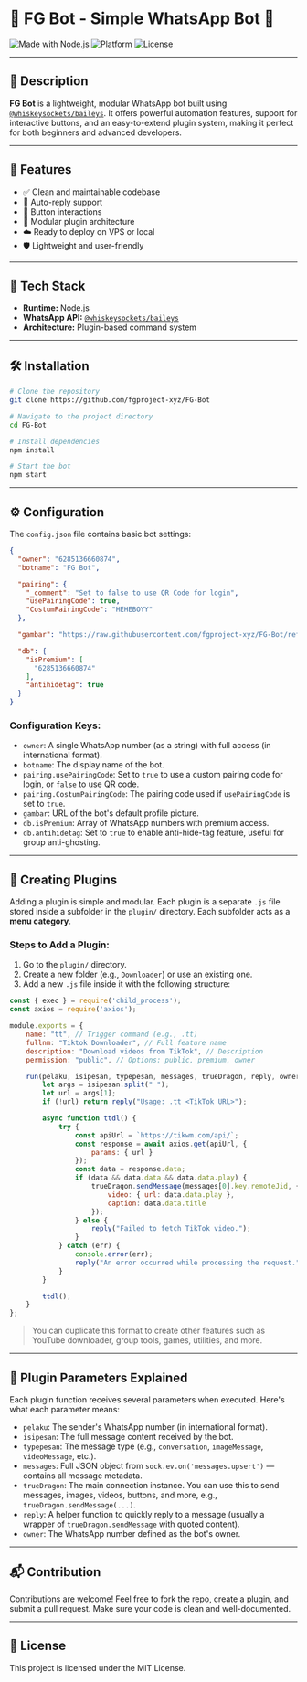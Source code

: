 
# 🌟 FG Bot - Simple WhatsApp Bot 🤖

![Made with Node.js](https://img.shields.io/badge/Made%20with-Node.js-green?style=for-the-badge&logo=node.js)
![Platform](https://img.shields.io/badge/Platform-WhatsApp-blue?style=for-the-badge&logo=whatsapp)
![License](https://img.shields.io/badge/License-MIT-lightgrey?style=for-the-badge)

---

## 📌 Description

**FG Bot** is a lightweight, modular WhatsApp bot built using [`@whiskeysockets/baileys`](https://github.com/WhiskeySockets/Baileys). It offers powerful automation features, support for interactive buttons, and an easy-to-extend plugin system, making it perfect for both beginners and advanced developers.

---

## 🚀 Features

- ✅ Clean and maintainable codebase
- 💬 Auto-reply support
- 🔘 Button interactions
- 🧩 Modular plugin architecture
- ☁️ Ready to deploy on VPS or local
- 🛡️ Lightweight and user-friendly

---

## 🧩 Tech Stack

- **Runtime:** Node.js
- **WhatsApp API:** [`@whiskeysockets/baileys`](https://github.com/WhiskeySockets/Baileys)
- **Architecture:** Plugin-based command system

---

## 🛠️ Installation

```bash
# Clone the repository
git clone https://github.com/fgproject-xyz/FG-Bot

# Navigate to the project directory
cd FG-Bot

# Install dependencies
npm install

# Start the bot
npm start
```

---

## ⚙️ Configuration

The `config.json` file contains basic bot settings:

```json
{
  "owner": "6285136660874",
  "botname": "FG Bot",

  "pairing": {
    "_comment": "Set to false to use QR Code for login",
    "usePairingCode": true,
    "CostumPairingCode": "HEHEBOYY"
  },

  "gambar": "https://raw.githubusercontent.com/fgproject-xyz/FG-Bot/refs/heads/main/photo_2025-05-18_22-15-17.jpg",

  "db": {
    "isPremium": [
      "6285136660874"
    ],
    "antihidetag": true
  }
}
```

### Configuration Keys:

- `owner`: A single WhatsApp number (as a string) with full access (in international format).
- `botname`: The display name of the bot.
- `pairing.usePairingCode`: Set to `true` to use a custom pairing code for login, or `false` to use QR code.
- `pairing.CostumPairingCode`: The pairing code used if `usePairingCode` is set to `true`.
- `gambar`: URL of the bot's default profile picture.
- `db.isPremium`: Array of WhatsApp numbers with premium access.
- `db.antihidetag`: Set to `true` to enable anti-hide-tag feature, useful for group anti-ghosting.

---

## 🧩 Creating Plugins

Adding a plugin is simple and modular. Each plugin is a separate `.js` file stored inside a subfolder in the `plugin/` directory. Each subfolder acts as a **menu category**.

### Steps to Add a Plugin:

1. Go to the `plugin/` directory.
2. Create a new folder (e.g., `Downloader`) or use an existing one.
3. Add a new `.js` file inside it with the following structure:

```js
const { exec } = require('child_process');
const axios = require('axios');

module.exports = {
    name: "tt", // Trigger command (e.g., .tt)
    fullnm: "Tiktok Downloader", // Full feature name
    description: "Download videos from TikTok", // Description
    permission: "public", // Options: public, premium, owner

    run(pelaku, isipesan, typepesan, messages, trueDragon, reply, owner) {
        let args = isipesan.split(" ");
        let url = args[1];
        if (!url) return reply("Usage: .tt <TikTok URL>");

        async function ttdl() {
            try {
                const apiUrl = `https://tikwm.com/api/`;
                const response = await axios.get(apiUrl, {
                    params: { url }
                });
                const data = response.data;
                if (data && data.data && data.data.play) {
                    trueDragon.sendMessage(messages[0].key.remoteJid, {
                        video: { url: data.data.play },
                        caption: data.data.title
                    });
                } else {
                    reply("Failed to fetch TikTok video.");
                }
            } catch (err) {
                console.error(err);
                reply("An error occurred while processing the request.");
            }
        }

        ttdl();
    }
};
```

> You can duplicate this format to create other features such as YouTube downloader, group tools, games, utilities, and more.

---

## 📘 Plugin Parameters Explained

Each plugin function receives several parameters when executed. Here's what each parameter means:

- `pelaku`: The sender's WhatsApp number (in international format).
- `isipesan`: The full message content received by the bot.
- `typepesan`: The message type (e.g., `conversation`, `imageMessage`, `videoMessage`, etc.).
- `messages`: Full JSON object from `sock.ev.on('messages.upsert')` — contains all message metadata.
- `trueDragon`: The main connection instance. You can use this to send messages, images, videos, buttons, and more, e.g., `trueDragon.sendMessage(...)`.
- `reply`: A helper function to quickly reply to a message (usually a wrapper of `trueDragon.sendMessage` with quoted content).
- `owner`: The WhatsApp number defined as the bot's owner.
  
---

## 📬 Contribution

Contributions are welcome! Feel free to fork the repo, create a plugin, and submit a pull request. Make sure your code is clean and well-documented.

---

## 📄 License

This project is licensed under the MIT License.
